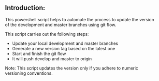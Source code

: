 ## Introduction:

This powershell script  helps to automate the process to update the version of the development and master branches using git flow. 

This script carries out the following steps: 

- Update your local development and master branches
- Generate a new version tag based on the latest one
- Start and finish the git flow
- It will push develop and master to origin

Note: This script updates the version only if you adhere to numeric versioning conventions.
